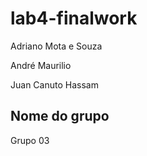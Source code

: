 # lab4-finalwork
  Adriano Mota e Souza
  
  André Maurilio
  
  Juan Canuto Hassam
  
 
## Nome do grupo
  Grupo 03

